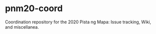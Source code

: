 # pnm20-coord
Coordination repository for the 2020 Pista ng Mapa: Issue tracking, Wiki, and miscellanea.

